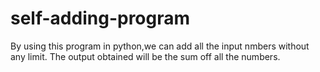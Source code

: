 # self-adding-program
By using this program in python,we can add all the input nmbers without any limit.
The output obtained will be the sum off all the numbers.
